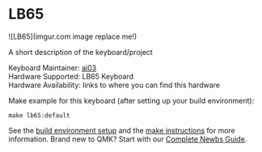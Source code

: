 # LB65

![LB65](imgur.com image replace me!)

A short description of the keyboard/project

Keyboard Maintainer: [ai03](https://github.com/ai03-2725)  
Hardware Supported: LB65 Keyboard  
Hardware Availability: links to where you can find this hardware

Make example for this keyboard (after setting up your build environment):

    make lb65:default

See the [build environment setup](https://docs.qmk.fm/#/getting_started_build_tools) and the [make instructions](https://docs.qmk.fm/#/getting_started_make_guide) for more information. Brand new to QMK? Start with our [Complete Newbs Guide](https://docs.qmk.fm/#/newbs).
